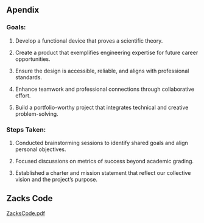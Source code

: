 ## Apendix

### Goals:

1. Develop a functional device that proves a scientific theory.

2. Create a product that exemplifies engineering expertise for future career opportunities.

3. Ensure the design is accessible, reliable, and aligns with professional standards.

4. Enhance teamwork and professional connections through collaborative effort.

5. Build a portfolio-worthy project that integrates technical and creative problem-solving.

### Steps Taken:

1. Conducted brainstorming sessions to identify shared goals and align personal objectives.

2. Focused discussions on metrics of success beyond academic grading.

3. Established a charter and mission statement that reflect our collective vision and the project’s purpose.

## Zacks Code

[ZacksCode.pdf](https://github.com/user-attachments/files/20047734/full.code.pdf)
